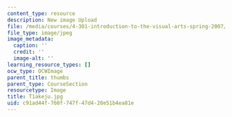 ```yaml
---
content_type: resource
description: New image Upload
file: /media/courses/4-301-introduction-to-the-visual-arts-spring-2007/c91ad44f760f747f47d428e51b4ea81e_T1akeju.jpg
file_type: image/jpeg
image_metadata:
  caption: ''
  credit: ''
  image-alt: ''
learning_resource_types: []
ocw_type: OCWImage
parent_title: thumbs
parent_type: CourseSection
resourcetype: Image
title: T1akeju.jpg
uid: c91ad44f-760f-747f-47d4-28e51b4ea81e
---
```

